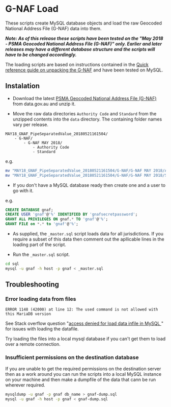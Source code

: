 # G-NAF Load

These scripts create MySQL database objects and load the raw Geocoded National Address File (G-NAF) data into them.

**_Note: As of this release these scripts have been tested on the "May 2018 - PSMA Geocoded National Address File (G-NAF)" only. Earlier and later releases may have a different database structure and the scripts will have to be changed accordingly._**

The loading scripts are based on instructions contained in the [Quick reference guide on unpacking the G-NAF](https://www.psma.com.au/sites/default/files/g-naf_-_getting_started_guide.pdf) and have been tested on MySQL.

## Instalation

* Download the latest [PSMA Geocoded National Address File (G-NAF)](https://data.gov.au/dataset/geocoded-national-address-file-g-naf) from data.gov.au and unzip it.

* Move the raw data directories `Authority Code` and `Standard` from the unzipped contents into the `data` directory. The containing folder names vary per release.

```
MAY18_GNAF_PipeSeparatedValue_20180521161504/
    - G-NAF/
        - G-NAF MAY 2018/
            - Authority Code
            - Standard
```

e.g.

```sh
mv "MAY18_GNAF_PipeSeparatedValue_20180521161504/G-NAF/G-NAF MAY 2018/Authority Code" data
mv "MAY18_GNAF_PipeSeparatedValue_20180521161504/G-NAF/G-NAF MAY 2018/Standard" data
```

* If you don't have a MySQL database ready then create one and a user to go with it.

e.g.

```sql
CREATE DATABASE gnaf;
CREATE USER 'gnaf'@'%' IDENTIFIED BY 'gnafsecretpassword';
GRANT ALL PRIVILEGES ON gnaf.* TO 'gnaf'@'%';
GRANT FILE on *.* to 'gnaf'@'%';
```

* As supplied, the `_master.sql` script loads data for all jurisdictions. If you require a subset of this data then comment out the apllicable lines in the loading part of the script.

* Run the `_master.sql` script.

```sh
cd sql
mysql -u gnaf -h host -p gnaf < _master.sql
```

## Troubleshooting

### Error loading data from files

`ERROR 1148 (42000) at line 12: The used command is not allowed with this MariaDB version`

See Stack overflow question "[access denied for load data infile in MySQL
](https://stackoverflow.com/questions/2221335/access-denied-for-load-data-infile-in-mysql)" for issues with loading the datafile.

Try loading the files into a local mysql database if you can't get them to load over a remote connection.

### Insufficient permissions on the destination database

If you are unable to get the required permissions on the destination server then as a work around you can run the scripts into a local MySQL instance on your machine and then make a dumpfile of the data that cann be run wherever required.

```sh
mysqldump -u gnaf -p gnaf db_name > gnaf-dump.sql
mysql -u gnaf -h host -p gnaf < gnaf-dump.sql
```